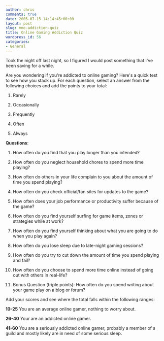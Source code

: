 ```yaml
---
author: chris
comments: true
date: 2005-07-15 14:14:45+00:00
layout: post
slug: mmo-addiction-quiz
title: Online Gaming Addiction Quiz
wordpress_id: 56
categories:
- General
---
```


Took the night off last night, so I figured I would post something that I've been saving for a while. 

Are you wondering if you're addicted to online gaming? Here's a quick test to see how you stack up. For each question, select an answer from the following choices and add the points to your total:



	
  1. Rarely

	
  2. Occasionally

	
  3. Frequently

	
  4. Often

	
  5. Always



**Questions:**



	
  1. How often do you find that you play longer than you intended?

	
  2. How often do you neglect household chores to spend more time playing?

	
  3. How often do others in your life complain to you about the amount of time you spend playing?

	
  4. How often do you check official/fan sites for updates to the game?

	
  5. How often does your job performance or productivity suffer because of the game?

	
  6. How often do you find yourself surfing for game items, zones or strategies while at work?

	
  7. How often do you find yourself thinking about what you are going to do when you play again?

	
  8. How often do you lose sleep due to late-night gaming sessions?

	
  9. How often do you try to cut down the amount of time you spend playing and fail?

	
  10. How often do you choose to spend more time online instead of going out with others in real-life?

	
  11. Bonus Question (triple points): How often do you spend writing about your game play on a blog or forum?




Add your scores and see where the total falls within the following ranges:

**10-25**
You are an average online gamer, nothing to worry about.

**26-40**
Your are an addicted online gamer.

**41-60**
You are a seriously addicted online gamer, probably a member of a guild and mostly likely are in need of some serious sleep.

